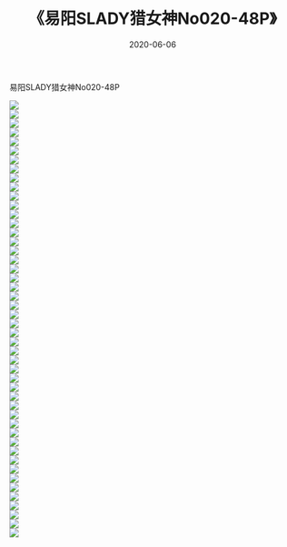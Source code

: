 ﻿---
layout: post
title:  《易阳SLADY猎女神No020-48P》
date:   2020-06-06
img: http://img.660000.xyz/Sharelink/性感/2020/易阳SLADY猎女神No020-48P/000.jpg
categories: [美女, 清纯, 唯美]
---

易阳SLADY猎女神No020-48P

  ![](http://img.660000.xyz/Sharelink/性感/2020/易阳SLADY猎女神No020-48P/001.jpg) <br> ![](http://img.660000.xyz/Sharelink/性感/2020/易阳SLADY猎女神No020-48P/002.jpg) <br> ![](http://img.660000.xyz/Sharelink/性感/2020/易阳SLADY猎女神No020-48P/003.jpg) <br> ![](http://img.660000.xyz/Sharelink/性感/2020/易阳SLADY猎女神No020-48P/004.jpg) <br> ![](http://img.660000.xyz/Sharelink/性感/2020/易阳SLADY猎女神No020-48P/005.jpg) <br> ![](http://img.660000.xyz/Sharelink/性感/2020/易阳SLADY猎女神No020-48P/006.jpg) <br> ![](http://img.660000.xyz/Sharelink/性感/2020/易阳SLADY猎女神No020-48P/007.jpg) <br> ![](http://img.660000.xyz/Sharelink/性感/2020/易阳SLADY猎女神No020-48P/008.jpg) <br> ![](http://img.660000.xyz/Sharelink/性感/2020/易阳SLADY猎女神No020-48P/009.jpg) <br> ![](http://img.660000.xyz/Sharelink/性感/2020/易阳SLADY猎女神No020-48P/010.jpg) <br> ![](http://img.660000.xyz/Sharelink/性感/2020/易阳SLADY猎女神No020-48P/011.jpg) <br> ![](http://img.660000.xyz/Sharelink/性感/2020/易阳SLADY猎女神No020-48P/012.jpg) <br> ![](http://img.660000.xyz/Sharelink/性感/2020/易阳SLADY猎女神No020-48P/013.jpg) <br> ![](http://img.660000.xyz/Sharelink/性感/2020/易阳SLADY猎女神No020-48P/014.jpg) <br> ![](http://img.660000.xyz/Sharelink/性感/2020/易阳SLADY猎女神No020-48P/015.jpg) <br> ![](http://img.660000.xyz/Sharelink/性感/2020/易阳SLADY猎女神No020-48P/016.jpg) <br> ![](http://img.660000.xyz/Sharelink/性感/2020/易阳SLADY猎女神No020-48P/017.jpg) <br> ![](http://img.660000.xyz/Sharelink/性感/2020/易阳SLADY猎女神No020-48P/018.jpg) <br> ![](http://img.660000.xyz/Sharelink/性感/2020/易阳SLADY猎女神No020-48P/019.jpg) <br> ![](http://img.660000.xyz/Sharelink/性感/2020/易阳SLADY猎女神No020-48P/020.jpg) <br> ![](http://img.660000.xyz/Sharelink/性感/2020/易阳SLADY猎女神No020-48P/021.jpg) <br> ![](http://img.660000.xyz/Sharelink/性感/2020/易阳SLADY猎女神No020-48P/022.jpg) <br> ![](http://img.660000.xyz/Sharelink/性感/2020/易阳SLADY猎女神No020-48P/023.jpg) <br> ![](http://img.660000.xyz/Sharelink/性感/2020/易阳SLADY猎女神No020-48P/024.jpg) <br> ![](http://img.660000.xyz/Sharelink/性感/2020/易阳SLADY猎女神No020-48P/025.jpg) <br> ![](http://img.660000.xyz/Sharelink/性感/2020/易阳SLADY猎女神No020-48P/026.jpg) <br> ![](http://img.660000.xyz/Sharelink/性感/2020/易阳SLADY猎女神No020-48P/027.jpg) <br> ![](http://img.660000.xyz/Sharelink/性感/2020/易阳SLADY猎女神No020-48P/028.jpg) <br> ![](http://img.660000.xyz/Sharelink/性感/2020/易阳SLADY猎女神No020-48P/029.jpg) <br> ![](http://img.660000.xyz/Sharelink/性感/2020/易阳SLADY猎女神No020-48P/030.jpg) <br> ![](http://img.660000.xyz/Sharelink/性感/2020/易阳SLADY猎女神No020-48P/031.jpg) <br> ![](http://img.660000.xyz/Sharelink/性感/2020/易阳SLADY猎女神No020-48P/032.jpg) <br> ![](http://img.660000.xyz/Sharelink/性感/2020/易阳SLADY猎女神No020-48P/033.jpg) <br> ![](http://img.660000.xyz/Sharelink/性感/2020/易阳SLADY猎女神No020-48P/034.jpg) <br> ![](http://img.660000.xyz/Sharelink/性感/2020/易阳SLADY猎女神No020-48P/035.jpg) <br> ![](http://img.660000.xyz/Sharelink/性感/2020/易阳SLADY猎女神No020-48P/036.jpg) <br> ![](http://img.660000.xyz/Sharelink/性感/2020/易阳SLADY猎女神No020-48P/037.jpg) <br> ![](http://img.660000.xyz/Sharelink/性感/2020/易阳SLADY猎女神No020-48P/038.jpg) <br> ![](http://img.660000.xyz/Sharelink/性感/2020/易阳SLADY猎女神No020-48P/039.jpg) <br> ![](http://img.660000.xyz/Sharelink/性感/2020/易阳SLADY猎女神No020-48P/040.jpg) <br> ![](http://img.660000.xyz/Sharelink/性感/2020/易阳SLADY猎女神No020-48P/041.jpg) <br> ![](http://img.660000.xyz/Sharelink/性感/2020/易阳SLADY猎女神No020-48P/042.jpg) <br> ![](http://img.660000.xyz/Sharelink/性感/2020/易阳SLADY猎女神No020-48P/043.jpg) <br> ![](http://img.660000.xyz/Sharelink/性感/2020/易阳SLADY猎女神No020-48P/044.jpg) <br> ![](http://img.660000.xyz/Sharelink/性感/2020/易阳SLADY猎女神No020-48P/045.jpg) <br> ![](http://img.660000.xyz/Sharelink/性感/2020/易阳SLADY猎女神No020-48P/046.jpg) <br> ![](http://img.660000.xyz/Sharelink/性感/2020/易阳SLADY猎女神No020-48P/047.jpg) <br> ![](http://img.660000.xyz/Sharelink/性感/2020/易阳SLADY猎女神No020-48P/048.jpg) <br>